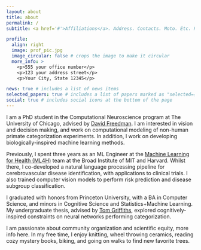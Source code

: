 ```yaml
---
layout: about
title: about
permalink: /
subtitle: <a href='#'>Affiliations</a>. Address. Contacts. Moto. Etc. PhD Student in Computational Neuroscience, UChicago

profile:
  align: right
  image: prof_pic.jpg
  image_circular: false # crops the image to make it circular
  more_info: >
    <p>555 your office number</p>
    <p>123 your address street</p>
    <p>Your City, State 12345</p>

news: true # includes a list of news items
selected_papers: true # includes a list of papers marked as "selected={true}"
social: true # includes social icons at the bottom of the page
---
```


I am a PhD student in the Computational Neuroscience program at The University of Chicago, advised by [David Freedman](https://monkeylogic.uchicago.edu/). I am interested in vision and decision making, and work on computational modeling of non-human primate categorization experiments. In addition, I work on developing biologically-inspired machine learning methods. 

Previously, I spent three years as an ML Engineer at the [Machine Learning for Health (ML4H)](https://www.broadinstitute.org/ml4h) team at the Broad Institute of MIT and Harvard. Whilst there, I co-developed a natural language processing pipeline for cerebrovascular disease identification, with applications to clinical trials. I also trained computer vision models to perform risk prediction and disease subgroup classification.

I graduated with honors from Princeton University, with a BA in Computer Science, and minors in Cognitive Science and Statistics+Machine Learning. My undergraduate thesis, advised by [Tom Griffiths](https://cocosci.princeton.edu/tom/index.php), explored cognitively-inspired constraints on neural networks performing categorization. 

I am passionate about community organization and scientific equity, more info here. In my free time, I enjoy knitting, wheel throwing ceramics, reading cozy mystery books, biking, and going on walks to find new favorite trees. 
